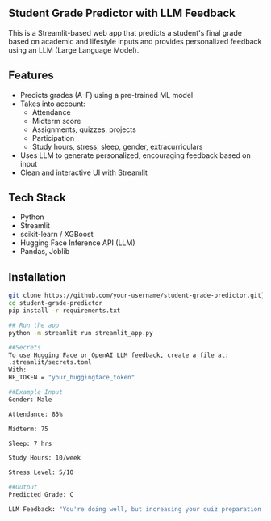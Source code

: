 ## Student Grade Predictor with LLM Feedback

This is a Streamlit-based web app that predicts a student's final grade based on academic and lifestyle inputs and provides personalized feedback using an LLM (Large Language Model).

## Features

- Predicts grades (A–F) using a pre-trained ML model 
- Takes into account:
  - Attendance
  - Midterm score
  - Assignments, quizzes, projects
  - Participation
  - Study hours, stress, sleep, gender, extracurriculars
- Uses LLM to generate personalized, encouraging feedback based on input
- Clean and interactive UI with Streamlit


##  Tech Stack

- Python
- Streamlit
- scikit-learn / XGBoost
- Hugging Face Inference API (LLM)
- Pandas, Joblib

##  Installation

```bash
git clone https://github.com/your-username/student-grade-predictor.git](https://github.com/VaamanBansal/vinnovateit-tech-task-Vaaman_Bansal
cd student-grade-predictor
pip install -r requirements.txt

## Run the app
python -m streamlit run streamlit_app.py

##Secrets
To use Hugging Face or OpenAI LLM feedback, create a file at:
.streamlit/secrets.toml
With:
HF_TOKEN = "your_huggingface_token"

##Example Input
Gender: Male

Attendance: 85%

Midterm: 75

Sleep: 7 hrs

Study Hours: 10/week

Stress Level: 5/10

##Output
Predicted Grade: C

LLM Feedback: "You're doing well, but increasing your quiz preparation slightly might boost your results. Keep it up!"
